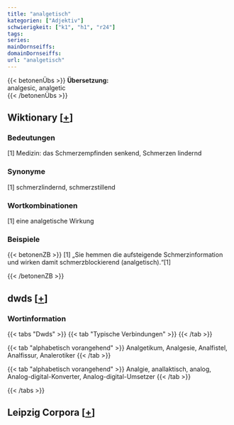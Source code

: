 ```yaml
---
title: "analgetisch"
kategorien: ["Adjektiv"]
schwierigkeit: ["k1", "h1", "r24"]
tags:
series:
mainDornseiffs:
domainDornseiffs:
url: "analgetisch"
---
```


{{< betonenÜbs >}}
**Übersetzung:**  
analgesic, analgetic  
{{< /betonenÜbs >}}

## Wiktionary [[+](https://de.wiktionary.org/wiki/analgetisch)]

### Bedeutungen
[1] Medizin: das Schmerzempfinden senkend, Schmerzen lindernd  

### Synonyme
[1] schmerzlindernd, schmerzstillend  

### Wortkombinationen
[1] eine analgetische Wirkung  

### Beispiele
{{< betonenZB >}}
[1] „Sie hemmen die aufsteigende Schmerzinformation und wirken damit schmerzblockierend (analgetisch).“[1]  

{{< /betonenZB >}}


## dwds [[+](https://www.dwds.de/wb/analgetisch)]

### Wortinformation
{{< tabs "Dwds" >}}
{{< tab "Typische Verbindungen" >}}
{{< /tab >}}

{{< tab "alphabetisch vorangehend" >}}
Analgetikum, Analgesie, Analfistel, Analfissur, Analerotiker
{{< /tab >}}

{{< tab "alphabetisch vorangehend" >}}
Analgie, anallaktisch, analog, Analog-digital-Konverter, Analog-digital-Umsetzer
{{< /tab >}}

{{< /tabs >}}

## Leipzig Corpora [[+](https://corpora.uni-leipzig.de/en/res?word=analgetisch&corpusId=deu_newscrawl-public_2018)]

